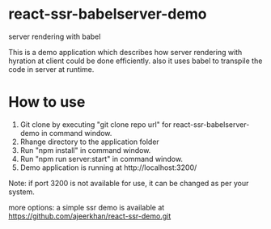 # react-ssr-babelserver-demo
server rendering with babel

This is a demo application which describes how server rendering with hyration at client could be done efficiently. also it uses babel to transpile the code in server at runtime.

# How to use 
1. Git clone by executing "git clone repo url" for react-ssr-babelserver-demo in command window.
2. Rhange directory to the application folder
2. Run "npm install" in command window.
3. Run "npm run server:start" in command window.
4. Demo application is running at http://localhost:3200/

Note: if port 3200 is not available for use, it can be changed as per your system.

more options: a simple ssr demo is available at https://github.com/ajeerkhan/react-ssr-demo.git



